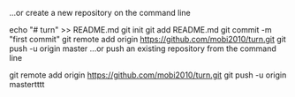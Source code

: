 ...or create a new repository on the command line

echo "# turn" >> README.md
git init
git add README.md
git commit -m "first commit"
git remote add origin https://github.com/mobi2010/turn.git
git push -u origin master
...or push an existing repository from the command line

git remote add origin https://github.com/mobi2010/turn.git
git push -u origin mastertttt
